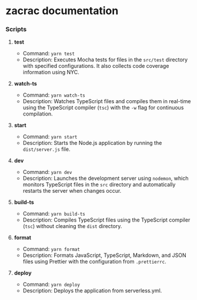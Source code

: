 # zacrac documentation

### Scripts

1. **test**
   - Command: `yarn test`
   - Description: Executes Mocha tests for files in the `src/test` directory with specified configurations. It also collects code coverage information using NYC.

2. **watch-ts**
   - Command: `yarn watch-ts`
   - Description: Watches TypeScript files and compiles them in real-time using the TypeScript compiler (`tsc`) with the `-w` flag for continuous compilation.

3. **start**
   - Command: `yarn start`
   - Description: Starts the Node.js application by running the `dist/server.js` file.

4. **dev**
   - Command: `yarn dev`
   - Description: Launches the development server using `nodemon`, which monitors TypeScript files in the `src` directory and automatically restarts the server when changes occur.

5. **build-ts**
   - Command: `yarn build-ts`
   - Description: Compiles TypeScript files using the TypeScript compiler (`tsc`) without cleaning the `dist` directory.

6. **format**
    - Command: `yarn format`
    - Description: Formats JavaScript, TypeScript, Markdown, and JSON files using Prettier with the configuration from `.prettierrc`.
7. **deploy**
    - Command: `yarn deploy`
    - Description: Deploys the application from serverless.yml.
